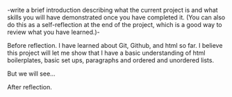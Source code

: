 -write a brief introduction describing what the current project is and what skills you will have 
demonstrated once you have completed it. (You can also do this as a 
self-reflection at the end of the project, which is a good way to review what you have learned.)-

Before reflection.
I have learned about Git, Github, and html so far. I believe this project will let me show that I have 
a basic understanding of html boilerplates, basic set ups, paragraphs and ordered and unordered lists. 

But we will see... 

After reflection. 
